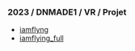 ### 2023 / DNMADE1 / VR / Projet

* [iamflyng](./iamflying.html)
* [iamflying_full](./iamflying_full.html)